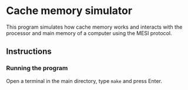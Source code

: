 # Cache memory simulator
This program simulates how cache memory works and interacts with the processor and main memory of a computer using the MESI protocol.

## Instructions
### Running the program
Open a terminal in the main directory, type `make` and press Enter.
